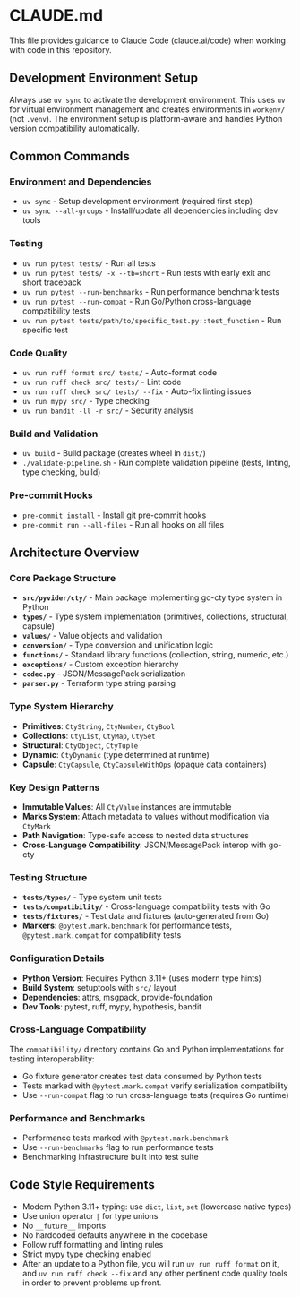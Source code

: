 # CLAUDE.md

This file provides guidance to Claude Code (claude.ai/code) when working with code in this repository.

## Development Environment Setup

Always use `uv sync` to activate the development environment. This uses `uv` for virtual environment management and creates environments in `workenv/` (not `.venv`). The environment setup is platform-aware and handles Python version compatibility automatically.

## Common Commands

### Environment and Dependencies
- `uv sync` - Setup development environment (required first step)
- `uv sync --all-groups` - Install/update all dependencies including dev tools

### Testing
- `uv run pytest tests/` - Run all tests
- `uv run pytest tests/ -x --tb=short` - Run tests with early exit and short traceback
- `uv run pytest --run-benchmarks` - Run performance benchmark tests
- `uv run pytest --run-compat` - Run Go/Python cross-language compatibility tests
- `uv run pytest tests/path/to/specific_test.py::test_function` - Run specific test

### Code Quality
- `uv run ruff format src/ tests/` - Auto-format code
- `uv run ruff check src/ tests/` - Lint code
- `uv run ruff check src/ tests/ --fix` - Auto-fix linting issues
- `uv run mypy src/` - Type checking
- `uv run bandit -ll -r src/` - Security analysis

### Build and Validation
- `uv build` - Build package (creates wheel in `dist/`)
- `./validate-pipeline.sh` - Run complete validation pipeline (tests, linting, type checking, build)

### Pre-commit Hooks
- `pre-commit install` - Install git pre-commit hooks
- `pre-commit run --all-files` - Run all hooks on all files

## Architecture Overview

### Core Package Structure
- **`src/pyvider/cty/`** - Main package implementing go-cty type system in Python
- **`types/`** - Type system implementation (primitives, collections, structural, capsule)
- **`values/`** - Value objects and validation
- **`conversion/`** - Type conversion and unification logic
- **`functions/`** - Standard library functions (collection, string, numeric, etc.)
- **`exceptions/`** - Custom exception hierarchy
- **`codec.py`** - JSON/MessagePack serialization
- **`parser.py`** - Terraform type string parsing

### Type System Hierarchy
- **Primitives**: `CtyString`, `CtyNumber`, `CtyBool`
- **Collections**: `CtyList`, `CtyMap`, `CtySet`
- **Structural**: `CtyObject`, `CtyTuple`
- **Dynamic**: `CtyDynamic` (type determined at runtime)
- **Capsule**: `CtyCapsule`, `CtyCapsuleWithOps` (opaque data containers)

### Key Design Patterns
- **Immutable Values**: All `CtyValue` instances are immutable
- **Marks System**: Attach metadata to values without modification via `CtyMark`
- **Path Navigation**: Type-safe access to nested data structures
- **Cross-Language Compatibility**: JSON/MessagePack interop with go-cty

### Testing Structure
- **`tests/types/`** - Type system unit tests
- **`tests/compatibility/`** - Cross-language compatibility tests with Go
- **`tests/fixtures/`** - Test data and fixtures (auto-generated from Go)
- **Markers**: `@pytest.mark.benchmark` for performance tests, `@pytest.mark.compat` for compatibility tests

### Configuration Details
- **Python Version**: Requires Python 3.11+ (uses modern type hints)
- **Build System**: setuptools with `src/` layout
- **Dependencies**: attrs, msgpack, provide-foundation
- **Dev Tools**: pytest, ruff, mypy, hypothesis, bandit

### Cross-Language Compatibility
The `compatibility/` directory contains Go and Python implementations for testing interoperability:
- Go fixture generator creates test data consumed by Python tests
- Tests marked with `@pytest.mark.compat` verify serialization compatibility
- Use `--run-compat` flag to run cross-language tests (requires Go runtime)

### Performance and Benchmarks
- Performance tests marked with `@pytest.mark.benchmark`
- Use `--run-benchmarks` flag to run performance tests
- Benchmarking infrastructure built into test suite

## Code Style Requirements
- Modern Python 3.11+ typing: use `dict`, `list`, `set` (lowercase native types)
- Use union operator `|` for type unions
- No `__future__` imports
- No hardcoded defaults anywhere in the codebase
- Follow ruff formatting and linting rules
- Strict mypy type checking enabled
- After an update to a Python file, you will run `uv run ruff format` on it, and `uv run ruff check --fix` and any other pertinent code quality tools in order to prevent problems up front.